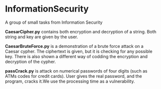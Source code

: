# InformationSecurity
A group of small tasks from Information Security

**CaesarCipher.py** contains both encryption and decryption of a string. Both string and key are given by the user.

**CaesarBruteForce.py** is a demonstration of a brute force attack on a Caesar cypher. The ciphertext is given, but it is checking for any possible key. There is also shown a different way of codding the encryption and decryption of the cypher.

**passCrack.py** is attack on numerical passwords of four digits (such as ATMs codes for credit cards). User gives the real password, and the program, cracks it.We use the processing time as a vulnerability.
